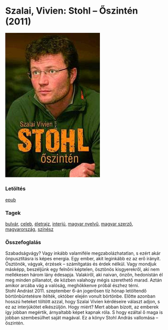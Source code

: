 # <a name="id_407">Szalai, Vivien: Stohl – Őszintén (2011)</a>
<img src="https://github.com/BercziSandor/calibre_lib/raw/main/libs/main/Szalai%2C%20Vivien/Stohl%20-%20Oszinten%20%28407%29/cover.jpg" alt="cover" width="300"/>

### Letöltés
[epub](https://github.com/BercziSandor/calibre_lib/raw/main/libs/main/Szalai%2C%20Vivien/Stohl%20-%20Oszinten%20%28407%29/Stohl%20-%20Oszinten%20-%20Szalai%2C%20Vivien.epub)

### Tagek
[bulvár](https://github.com/berczisandor/calibre_lib/libs/main/blob/main/_tags/bulv%c3%a1r.md), [celeb](https://github.com/berczisandor/calibre_lib/libs/main/blob/main/_tags/celeb.md), [életrajz](https://github.com/berczisandor/calibre_lib/libs/main/blob/main/_tags/%c3%a9letrajz.md), [interjú](https://github.com/berczisandor/calibre_lib/libs/main/blob/main/_tags/interj%c3%ba.md), [magyar nyelvű](https://github.com/berczisandor/calibre_lib/libs/main/blob/main/_tags/magyar%20nyelv%c5%b1.md), [magyar szerző](https://github.com/berczisandor/calibre_lib/libs/main/blob/main/_tags/magyar%20szerz%c5%91.md), [magyarország](https://github.com/berczisandor/calibre_lib/libs/main/blob/main/_tags/magyarorsz%c3%a1g.md), [színész](https://github.com/berczisandor/calibre_lib/libs/main/blob/main/_tags/sz%c3%adn%c3%a9sz.md)

### Összefoglalás
<div>
<p>Szabadságvágy? Vagy inkább valamiféle megzabolázhatatlan, s ezért akár önpusztításra is képes energia. Egy ember, akit leginkább ez az erő irányít. Ösztönök, vágyak, érzések – számítgatás és érdek nélkül. Vagy mondjuk másképp, beszéljünk egy felnőni képtelen, ösztönös kisgyerekről, aki nem mellékesen három lány édesapja. Valakiről, aki naivan, önzőn, hedonistán él meg minden pillanatot, de közben valahogy mégis szerethető marad. Aztán amikor arcába vág a valóság, meghökkenve próbál észhez térni.<br>Stohl Andrást 2011. szeptember 6-án jogerősen tíz hónap letöltendő börtönbüntetésre ítélték, október elején vonult börtönbe. Előtte azonban hosszú heteket töltött azzal, hogy Szalai Vivien kérdéseire választ adjon, s ez az interjúkötet elkészüljön. Hogy miért? Mert abban bízott, az emberek így jobban megértik, árnyaltabb képet kapnak róla. S hogy ezáltal ő maga is jobban szembesülhet saját magával. Ez a könyv Stohl András vallomása – őszintén.</p></div>


